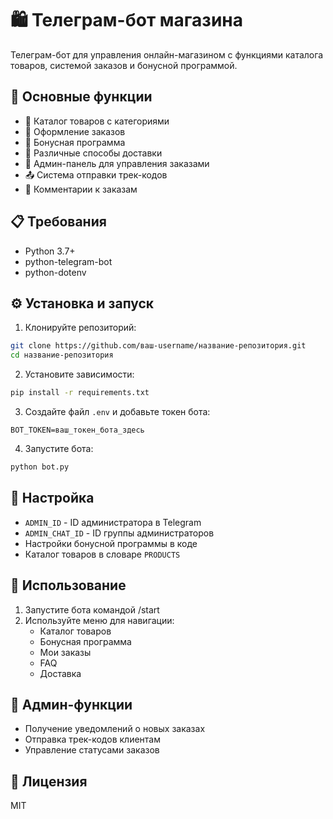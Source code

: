 # 🛍 Телеграм-бот магазина

Телеграм-бот для управления онлайн-магазином с функциями каталога товаров, системой заказов и бонусной программой.

## 🚀 Основные функции

- 📱 Каталог товаров с категориями
- 🛒 Оформление заказов
- 🎁 Бонусная программа
- 🚚 Различные способы доставки
- 👤 Админ-панель для управления заказами
- 📤 Система отправки трек-кодов
- 💬 Комментарии к заказам

## 📋 Требования

- Python 3.7+
- python-telegram-bot
- python-dotenv

## ⚙️ Установка и запуск

1. Клонируйте репозиторий:
```bash
git clone https://github.com/ваш-username/название-репозитория.git
cd название-репозитория
```

2. Установите зависимости:
```bash
pip install -r requirements.txt
```

3. Создайте файл `.env` и добавьте токен бота:
```
BOT_TOKEN=ваш_токен_бота_здесь
```

4. Запустите бота:
```bash
python bot.py
```

## 🔧 Настройка

- `ADMIN_ID` - ID администратора в Telegram
- `ADMIN_CHAT_ID` - ID группы администраторов
- Настройки бонусной программы в коде
- Каталог товаров в словаре `PRODUCTS`

## 📝 Использование

1. Запустите бота командой /start
2. Используйте меню для навигации:
   - Каталог товаров
   - Бонусная программа
   - Мои заказы
   - FAQ
   - Доставка

## 👥 Админ-функции

- Получение уведомлений о новых заказах
- Отправка трек-кодов клиентам
- Управление статусами заказов

## 📄 Лицензия

MIT 